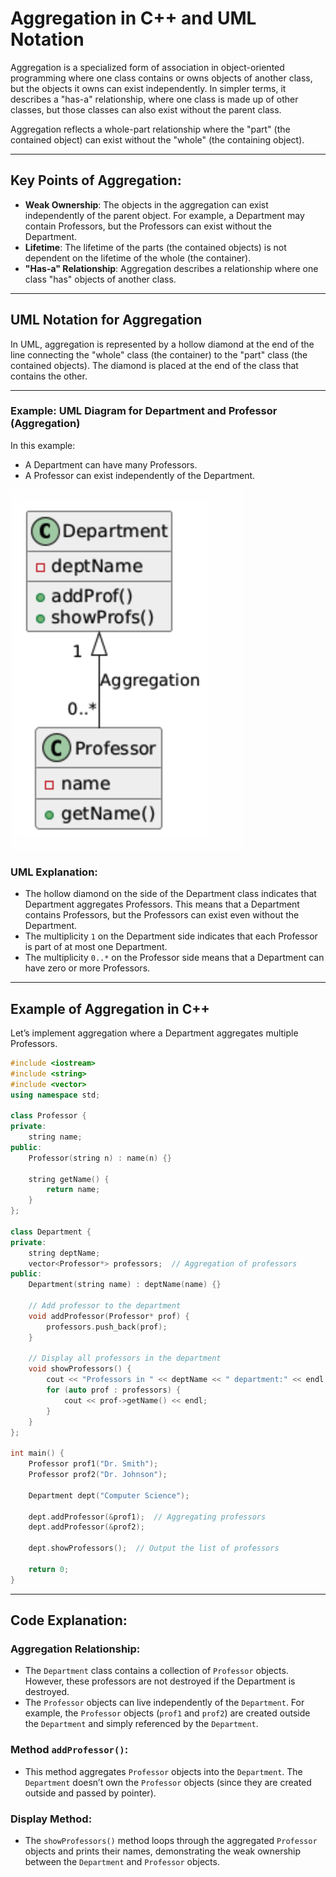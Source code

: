 
# Aggregation in C++ and UML Notation

Aggregation is a specialized form of association in object-oriented programming where one class contains or owns objects of another class, but the objects it owns can exist independently. In simpler terms, it describes a "has-a" relationship, where one class is made up of other classes, but those classes can also exist without the parent class.

Aggregation reflects a whole-part relationship where the "part" (the contained object) can exist without the "whole" (the containing object).

---

## Key Points of Aggregation:

- **Weak Ownership**: The objects in the aggregation can exist independently of the parent object. For example, a Department may contain Professors, but the Professors can exist without the Department.
- **Lifetime**: The lifetime of the parts (the contained objects) is not dependent on the lifetime of the whole (the container).
- **"Has-a" Relationship**: Aggregation describes a relationship where one class "has" objects of another class.

---

## UML Notation for Aggregation

In UML, aggregation is represented by a hollow diamond at the end of the line connecting the "whole" class (the container) to the "part" class (the contained objects). The diamond is placed at the end of the class that contains the other.

---

### Example: UML Diagram for Department and Professor (Aggregation)

In this example:

- A Department can have many Professors.
- A Professor can exist independently of the Department.

![Alt text](image-1.png)
### UML Explanation:

- The hollow diamond on the side of the Department class indicates that Department aggregates Professors. This means that a Department contains Professors, but the Professors can exist even without the Department.
- The multiplicity `1` on the Department side indicates that each Professor is part of at most one Department.
- The multiplicity `0..*` on the Professor side means that a Department can have zero or more Professors.

---

## Example of Aggregation in C++

Let’s implement aggregation where a Department aggregates multiple Professors.

```cpp
#include <iostream>
#include <string>
#include <vector>
using namespace std;

class Professor {
private:
    string name;
public:
    Professor(string n) : name(n) {}

    string getName() {
        return name;
    }
};

class Department {
private:
    string deptName;
    vector<Professor*> professors;  // Aggregation of professors
public:
    Department(string name) : deptName(name) {}

    // Add professor to the department
    void addProfessor(Professor* prof) {
        professors.push_back(prof);
    }

    // Display all professors in the department
    void showProfessors() {
        cout << "Professors in " << deptName << " department:" << endl;
        for (auto prof : professors) {
            cout << prof->getName() << endl;
        }
    }
};

int main() {
    Professor prof1("Dr. Smith");
    Professor prof2("Dr. Johnson");

    Department dept("Computer Science");

    dept.addProfessor(&prof1);  // Aggregating professors
    dept.addProfessor(&prof2);

    dept.showProfessors();  // Output the list of professors

    return 0;
}
```

---

## Code Explanation:

### Aggregation Relationship:

- The `Department` class contains a collection of `Professor` objects. However, these professors are not destroyed if the Department is destroyed.
- The `Professor` objects can live independently of the `Department`. For example, the `Professor` objects (`prof1` and `prof2`) are created outside the `Department` and simply referenced by the `Department`.

### Method `addProfessor()`:

- This method aggregates `Professor` objects into the `Department`. The `Department` doesn’t own the `Professor` objects (since they are created outside and passed by pointer).

### Display Method:

- The `showProfessors()` method loops through the aggregated `Professor` objects and prints their names, demonstrating the weak ownership between the `Department` and `Professor` objects.
